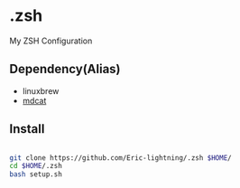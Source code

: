 # .zsh

My ZSH Configuration

## Dependency(Alias)

- linuxbrew
- [mdcat](https://github.com/lunaryorn/mdcat)

## Install

```bash

git clone https://github.com/Eric-lightning/.zsh $HOME/
cd $HOME/.zsh
bash setup.sh
```
